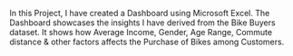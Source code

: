 In this Project, I have created a Dashboard using Microsoft Excel. 
The Dashboard showcases the insights I have derived from the Bike Buyers dataset.
It shows how Average Income, Gender, Age Range, Commute distance & other factors affects the Purchase of Bikes among Customers.
